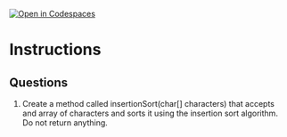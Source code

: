 [![Open in Codespaces](https://classroom.github.com/assets/launch-codespace-2972f46106e565e64193e422d61a12cf1da4916b45550586e14ef0a7c637dd04.svg)](https://classroom.github.com/open-in-codespaces?assignment_repo_id=19085863)
# Instructions  

  ## Questions
1. Create a method called insertionSort(char[] characters) that accepts and array of characters and sorts it using the insertion sort algorithm. Do not return anything.
